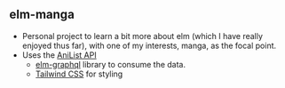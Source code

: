 ## elm-manga
- Personal project to learn a bit more about elm (which I have really enjoyed thus far), with one of my interests, manga, as the focal point.
- Uses the [AniList API](https://anilist.gitbook.io/anilist-apiv2-docs/overview/graphql)
  - [elm-graphql](https://github.com/dillonkearns/elm-graphql) library to consume the data.
  - [Tailwind CSS](https://tailwindcss.com/docs/installation) for styling